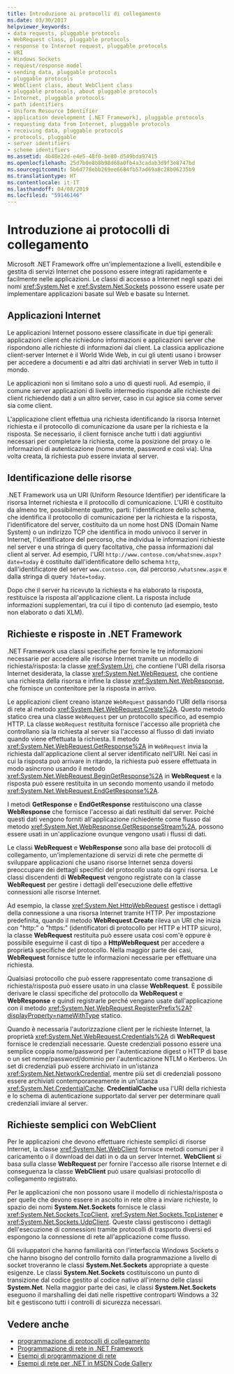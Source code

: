 ```yaml
---
title: Introduzione ai protocolli di collegamento
ms.date: 03/30/2017
helpviewer_keywords:
- data requests, pluggable protocols
- WebRequest class, pluggable protocols
- response to Internet request, pluggable protocols
- URI
- Windows Sockets
- request/response model
- sending data, pluggable protocols
- pluggable protocols
- WebClient class, about WebClient class
- pluggable protocols, about pluggable protocols
- Internet, pluggable protocols
- path identifiers
- Uniform Resource Identifier
- application development [.NET Framework], pluggable protocols
- requesting data from Internet, pluggable protocols
- receiving data, pluggable protocols
- protocols, pluggable
- server identifiers
- scheme identifiers
ms.assetid: 4b48e22d-e4e5-48f0-be80-d549bda97415
ms.openlocfilehash: 25d7b0e8b8b98d68a0fb4a3cadab3d9f3e8747bd
ms.sourcegitcommit: 5b6d778ebb269ee6684fb57ad69a8c28b06235b9
ms.translationtype: HT
ms.contentlocale: it-IT
ms.lasthandoff: 04/08/2019
ms.locfileid: "59146146"
---
```

# <a name="introducing-pluggable-protocols"></a>Introduzione ai protocolli di collegamento
Microsoft .NET Framework offre un'implementazione a livelli, estendibile e gestita di servizi Internet che possono essere integrati rapidamente e facilmente nelle applicazioni. Le classi di accesso a Internet negli spazi dei nomi <xref:System.Net> e <xref:System.Net.Sockets> possono essere usate per implementare applicazioni basate sul Web e basate su Internet.  
  
## <a name="internet-applications"></a>Applicazioni Internet  
 Le applicazioni Internet possono essere classificate in due tipi generali: applicazioni client che richiedono informazioni e applicazioni server che rispondono alle richieste di informazioni dai client. La classica applicazione client-server Internet è il World Wide Web, in cui gli utenti usano i browser per accedere a documenti e ad altri dati archiviati in server Web in tutto il mondo.  
  
 Le applicazioni non si limitano solo a uno di questi ruoli. Ad esempio, il comune server applicazioni di livello intermedio risponde alle richieste dei client richiedendo dati a un altro server, caso in cui agisce sia come server sia come client.  
  
 L'applicazione client effettua una richiesta identificando la risorsa Internet richiesta e il protocollo di comunicazione da usare per la richiesta e la risposta. Se necessario, il client fornisce anche tutti i dati aggiuntivi necessari per completare la richiesta, come la posizione del proxy o le informazioni di autenticazione (nome utente, password e così via). Una volta creata, la richiesta può essere inviata al server.  
  
## <a name="identifying-resources"></a>Identificazione delle risorse  
 .NET Framework usa un URI (Uniform Resource Identifier) per identificare la risorsa Internet richiesta e il protocollo di comunicazione. L'URI è costituito da almeno tre, possibilmente quattro, parti: l'identificatore dello schema, che identifica il protocollo di comunicazione per la richiesta e la risposta, l'identificatore del server, costituito da un nome host DNS (Domain Name System) o un indirizzo TCP che identifica in modo univoco il server in Internet, l'identificatore del percorso, che individua le informazioni richieste nel server e una stringa di query facoltativa, che passa informazioni dal client al server. Ad esempio, l'URI `http://www.contoso.com/whatsnew.aspx?date=today` è costituito dall'identificatore dello schema `http`, dall'identificatore del server `www.contoso.com`, dal percorso `/whatsnew.aspx` e dalla stringa di query `?date=today`.  
  
 Dopo che il server ha ricevuto la richiesta e ha elaborato la risposta, restituisce la risposta all'applicazione client. La risposta include informazioni supplementari, tra cui il tipo di contenuto (ad esempio, testo non elaborato o dati XLM).  
  
## <a name="requests-and-responses-in-the-net-framework"></a>Richieste e risposte in .NET Framework  
 .NET Framework usa classi specifiche per fornire le tre informazioni necessarie per accedere alle risorse Internet tramite un modello di richiesta/risposta: la classe <xref:System.Uri>, che contiene l'URI della risorsa Internet desiderata, la classe <xref:System.Net.WebRequest>, che contiene una richiesta della risorsa e infine la classe <xref:System.Net.WebResponse>, che fornisce un contenitore per la risposta in arrivo.  
  
 Le applicazioni client creano istanze `WebRequest` passando l'URI della risorsa di rete al metodo <xref:System.Net.WebRequest.Create%2A>. Questo metodo statico crea una classe `WebRequest` per un protocollo specifico, ad esempio HTTP. La classe `WebRequest` restituita fornisce l'accesso alle proprietà che controllano sia la richiesta al server sia l'accesso al flusso di dati inviato quando viene effettuata la richiesta. Il metodo <xref:System.Net.WebRequest.GetResponse%2A> in `WebRequest` invia la richiesta dall'applicazione client al server identificato nell'URI. Nei casi in cui la risposta può arrivare in ritardo, la richiesta può essere effettuata in modo asincrono usando il metodo <xref:System.Net.WebRequest.BeginGetResponse%2A> in **WebRequest** e la risposta può essere restituita in un secondo momento usando il metodo <xref:System.Net.WebRequest.EndGetResponse%2A>.  
  
 I metodi **GetResponse** e **EndGetResponse** restituiscono una classe **WebResponse** che fornisce l'accesso ai dati restituiti dal server. Poiché questi dati vengono forniti all'applicazione richiedente come flusso dal metodo <xref:System.Net.WebResponse.GetResponseStream%2A>, possono essere usati in un'applicazione ovunque vengono usati i flussi di dati.  
  
 Le classi **WebRequest** e **WebResponse** sono alla base dei protocolli di collegamento, un'implementazione di servizi di rete che permette di sviluppare applicazioni che usano risorse Internet senza doversi preoccupare dei dettagli specifici del protocollo usato da ogni risorsa. Le classi discendenti di **WebRequest** vengono registrate con la classe **WebRequest** per gestire i dettagli dell'esecuzione delle effettive connessioni alle risorse Internet.  
  
 Ad esempio, la classe <xref:System.Net.HttpWebRequest> gestisce i dettagli della connessione a una risorsa Internet tramite HTTP. Per impostazione predefinita, quando il metodo **WebRequest.Create** rileva un URI che inizia con "http:" o "https:" (identificatori di protocollo per HTTP e HTTP sicuro), la classe **WebRequest** restituita può essere usata così com'è oppure è possibile eseguirne il cast di tipo a **HttpWebRequest** per accedere a proprietà specifiche del protocollo. Nella maggior parte dei casi, **WebRequest** fornisce tutte le informazioni necessarie per effettuare una richiesta.  
  
 Qualsiasi protocollo che può essere rappresentato come transazione di richiesta/risposta può essere usato in una classe **WebRequest**. È possibile derivare le classi specifiche del protocollo da **WebRequest** e **WebResponse** e quindi registrarle perché vengano usate dall'applicazione con il metodo <xref:System.Net.WebRequest.RegisterPrefix%2A?displayProperty=nameWithType> statico.  
  
 Quando è necessaria l'autorizzazione client per le richieste Internet, la proprietà <xref:System.Net.WebRequest.Credentials%2A> di **WebRequest** fornisce le credenziali necessarie. Queste credenziali possono essere una semplice coppia nome/password per l'autenticazione digest o HTTP di base o un set nome/password/dominio per l'autenticazione NTLM o Kerberos. Un set di credenziali può essere archiviato in un'istanza <xref:System.Net.NetworkCredential>, mentre più set di credenziali possono essere archiviati contemporaneamente in un'istanza <xref:System.Net.CredentialCache>. **CredentialCache** usa l'URI della richiesta e lo schema di autenticazione supportato dal server per determinare quali credenziali inviare al server.  
  
## <a name="simple-requests-with-webclient"></a>Richieste semplici con WebClient  
 Per le applicazioni che devono effettuare richieste semplici di risorse Internet, la classe <xref:System.Net.WebClient> fornisce metodi comuni per il caricamento o il download dei dati in o da un server Internet. **WebClient** si basa sulla classe **WebRequest** per fornire l'accesso alle risorse Internet e di conseguenza la classe **WebClient** può usare qualsiasi protocollo di collegamento registrato.  
  
 Per le applicazioni che non possono usare il modello di richiesta/risposta o per quelle che devono essere in ascolto in rete oltre a inviare richieste, lo spazio dei nomi **System.Net.Sockets** fornisce le classi <xref:System.Net.Sockets.TcpClient>, <xref:System.Net.Sockets.TcpListener> e <xref:System.Net.Sockets.UdpClient>. Queste classi gestiscono i dettagli dell'esecuzione di connessioni tramite protocolli di trasporto diversi ed espongono la connessione di rete all'applicazione come flusso.  
  
 Gli sviluppatori che hanno familiarità con l'interfaccia Windows Sockets o che hanno bisogno del controllo fornito dalla programmazione a livello di socket troveranno le classi **System.Net.Sockets** appropriate a queste esigenze. Le classi **System.Net.Sockets** costituiscono un punto di transizione dal codice gestito al codice nativo all'interno delle classi **System.Net**. Nella maggior parte dei casi, le classi **System.Net.Sockets** eseguono il marshalling dei dati nelle rispettive controparti Windows a 32 bit e gestiscono tutti i controlli di sicurezza necessari.  
  
## <a name="see-also"></a>Vedere anche

- [programmazione di protocolli di collegamento](../../../docs/framework/network-programming/programming-pluggable-protocols.md)
- [Programmazione di rete in .NET Framework](../../../docs/framework/network-programming/index.md)
- [Esempi di programmazione di rete](../../../docs/framework/network-programming/network-programming-samples.md)
- [Esempi di rete per .NET in MSDN Code Gallery](https://code.msdn.microsoft.com/Wiki/View.aspx?ProjectName=nclsamples)
